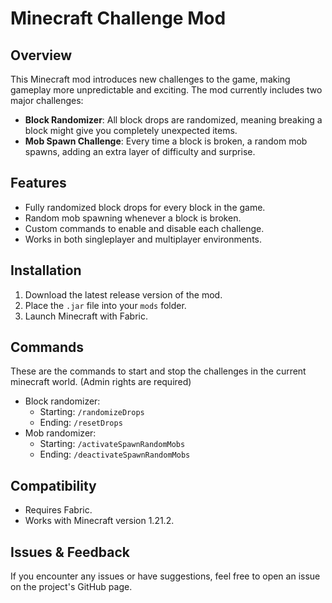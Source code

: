 # Minecraft Challenge Mod

## Overview
This Minecraft mod introduces new challenges to the game, making gameplay more unpredictable and exciting. The mod currently includes two major challenges:

- **Block Randomizer**: All block drops are randomized, meaning breaking a block might give you completely unexpected items.
- **Mob Spawn Challenge**: Every time a block is broken, a random mob spawns, adding an extra layer of difficulty and surprise.

## Features
- Fully randomized block drops for every block in the game.
- Random mob spawning whenever a block is broken.
- Custom commands to enable and disable each challenge.
- Works in both singleplayer and multiplayer environments.

## Installation
1. Download the latest release version of the mod.
2. Place the `.jar` file into your `mods` folder.
3. Launch Minecraft with Fabric.

## Commands
These are the commands to start and stop the challenges in the current minecraft world. (Admin rights are required)
- Block randomizer:
  - Starting: ``/randomizeDrops``
  - Ending: ``/resetDrops``
- Mob randomizer:
  - Starting: ``/activateSpawnRandomMobs``
  - Ending: ``/deactivateSpawnRandomMobs``

## Compatibility
- Requires Fabric.
- Works with Minecraft version 1.21.2.

## Issues & Feedback
If you encounter any issues or have suggestions, feel free to open an issue on the project's GitHub page.
